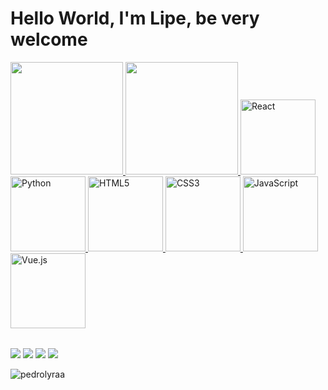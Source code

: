
<!--
![Snake animation](https://github.com/thelipesousa/thelipesousa/blob/output/github-contribution-grid-snake.svg)
-->
<!--
<h1 align="center">Hello👋, I'm Felipe Sousa</h1>
<h3 align="left">A student working on myself</h3> -->

# Hello World, I'm Lipe, be very welcome

<table>
  <a href="https://github.com/thelipesousa">
  <img height="180em" src="https://github-readme-stats.vercel.app/api?username=thelipesousa&show_icons=true&theme=tokyonight&include_all_commits=true&count_private=true"/>
  <img height="180em" src="https://github-readme-stats.vercel.app/api/top-langs/?username=thelipesousa&layout=compact&langs_count=6&theme=tokyonight"/>
  <img src="https://img.icons8.com/color/2x/react-native.png" width="120" alt="React"/>
  <img src="https://img.icons8.com/color/2x/python.png" width="120" alt="Python">
  <img src="https://img.icons8.com/color/2x/html-5.png" width="120" alt="HTML5">
  <img src="https://img.icons8.com/color/2x/css3.png" width="120" alt="CSS3">
  <img src="https://img.icons8.com/nolan/2x/javascript.png" width="120" alt="JavaScript">
<!--  <img src="https://cdn.iconscout.com/icon/free/png-64/laravel-226015.png" width="120" alt="Laravel"> -->
  <img src="https://img.icons8.com/color/2x/vue-js.png" width="120" alt="Vue.js">
<!--  <img src="https://img.icons8.com/color/2x/bootstrap.png" width="120" alt="Bootstrap"> -->
</table>

<div> 
 <!-- <a href="https://www.youtube.com/channel/UCbOyyAqpyiYiImgaoXAwd9A" target="_blank"><img src="https://img.shields.io/badge/YouTube-FF0000?style=for-the-badge&logo=youtube&logoColor=white" target="_blank"></a> -->
  <a href="https://www.instagram.com/thelipesousa/" target="_blank"><img src="https://img.shields.io/badge/-Instagram-%23E4405F?style=for-the-badge&logo=instagram&logoColor=white" target="_blank"></a>
  <a href="https://www.twitch.tv/thelipesousa" target="_blank"><img src="https://img.shields.io/badge/Twitch-9146FF?style=for-the-badge&logo=twitch&logoColor=white" target="_blank"></a>
  <a href = "mailto: contato@thelipesousa.com.br"><img src="https://img.shields.io/badge/-Gmail-%23333?style=for-the-badge&logo=gmail&logoColor=white" target="_blank"></a>
  <a href="https://www.linkedin.com/in/thelipesousa/" target="_blank"><img src="https://img.shields.io/badge/-LinkedIn-%230077B5?style=for-the-badge&logo=linkedin&logoColor=white" target="_blank"></a> 
</div>

<p><img align="center" src="https://github-readme-streak-stats.herokuapp.com/?user=thelipesousa&theme=dark" alt="pedrolyraa" /></p>

<!-- Comentario

<img align="right" alt="Coding" width="400" src="https://cdn.dribbble.com/users/1162077/screenshots/3848914/programmer.gif">

-->

<!--

- 🔭 I’m currently working on **nowhere**

- 🌱 I’m currently learning **Java and React**

- 👯 I’m looking to collaborate on **Development**

- 📫 How to reach me **feltista07123@gmail.com**

-->

<!--
## Connect with me:
<p align="left">
<a href="https://www.linkedin.com/in/thelipesousa/" target="blank"><img align="center" src="https://raw.githubusercontent.com/rahuldkjain/github-profile-readme-generator/master/src/images/icons/Social/linked-in-alt.svg" alt="felipe-sousa" height="30" width="40" /></a>
</p>

## Contact me: 

[<img src='https://img.shields.io/badge/Gmail-D14836?style=for-the-badge&logo=gmail&logoColor=white' alt="gmail" height="40">]('mailto:feltista07123@gmail.com')

-->

<!-- ## Languages:
<p align="left"> <a href="https://flutter.dev/" target="_blank" rel="noreferrer"> <img src="https://raw.githubusercontent.com/devicons/devicon/master/icons/flutter/flutter-original.svg" alt="flutter" width="40" height="40"/> </a> 
<a href="https://www.python.org" target="_blank" rel="noreferrer"> <img src="https://raw.githubusercontent.com/devicons/devicon/master/icons/python/python-original.svg" alt="python" width="40" height="40"/> </a>
<a href="https://dart.dev/" target="_blank" rel="noreferrer"> <img src="https://raw.githubusercontent.com/devicons/devicon/master/icons/dart/dart-original.svg" alt="dart" width="40" height="40"/> </a> 
<a href="https://www.java.com" target="_blank" rel="noreferrer"> <img src="https://raw.githubusercontent.com/devicons/devicon/master/icons/java/java-original.svg" alt="java" width="40" height="40"/> </a>
<a href="https://www.C.com" target="_blank" rel="noreferrer"> <img src="https://cdn.jsdelivr.net/gh/devicons/devicon/icons/c/c-original.svg" alt="C" width="40" height="40"/> 
</a>
<a href="https://www.html.com" target="_blank" rel="noreferrer">  <img src="https://cdn.jsdelivr.net/gh/devicons/devicon/icons/html5/html5-original.svg" alt="html" width="40" height="40"/> 
</a>
<a href="https://www.javascript.com" target="_blank" rel="noreferrer">   <img src="https://cdn.jsdelivr.net/gh/devicons/devicon/icons/javascript/javascript-original.svg" alt="javascript" width="40" height="40"/> 
</a>
<a href="https://www.kotlin.com" target="_blank" rel="noreferrer">  <img src="https://cdn.jsdelivr.net/gh/devicons/devicon/icons/kotlin/kotlin-original.svg"  alt="kotlin" width="40" height="40"/> 
</a>
<a href="https://www.css.com" target="_blank" rel="noreferrer">   <img src="https://cdn.jsdelivr.net/gh/devicons/devicon/icons/css3/css3-original.svg" alt="css" width="40" height="40"/>
</a>
<a href="https:/react.com" target="_blank" rel="noreferrer">  <img src="https://cdn.jsdelivr.net/gh/devicons/devicon/icons/react/react-original.svg" alt="react" width="40" height="40"/>
</a>  
</p>



## Tools:

<p align="left"> <a href="https://www.androidstudio.com" target="_blank" rel="noreferrer">  <img src="https://cdn.jsdelivr.net/gh/devicons/devicon/icons/androidstudio/androidstudio-original.svg" alt="androidstudio" width="40" height="40"/>
</a>
<a href="https://mongodb.com" target="_blank" rel="noneferrer">  <img src="https://cdn.jsdelivr.net/gh/devicons/devicon/icons/mongodb/mongodb-original.svg" alt="mongodb" width="40" height="40"/>
</a>
<a href="https://www.firebase.com" target="_blank" rel="noreferrer"> <img src="https://cdn.jsdelivr.net/gh/devicons/devicon/icons/firebase/firebase-plain.svg"  alt="firebase" width="40" height="40"/> 
</a>
<a href="https://www.git.com" target="_blank" rel="noreferrer">  <img src="https://cdn.jsdelivr.net/gh/devicons/devicon/icons/git/git-plain-wordmark.svg" alt="git" width="40" height="40"/> 
</a>
<a href="https://figma.com" target="_blank" rel="noreferrer">  <img src="https://cdn.jsdelivr.net/gh/devicons/devicon/icons/figma/figma-original.svg" alt="figma" width="40" height="40"/>
</a>
<a href="https://www.linux.com" target="_blank" rel="noreferrer">  <img src="https://cdn.jsdelivr.net/gh/devicons/devicon/icons/linux/linux-original.svg" alt="ubuntu" width="40" height="40"/> 
</a>
<a href="https://www.visualstudiocode.com" target="_blank" rel="noreferrer">  <img src="https://cdn.jsdelivr.net/gh/devicons/devicon/icons/vscode/vscode-original.svg" alt="vscode" width="40" height="40"/> </a>
<a href="https://www.windows.com" target="_blank" rel="noreferrer">  <img src="https://cdn.jsdelivr.net/gh/devicons/devicon/icons/windows8/windows8-original.svg"  alt="windows" width="40" height="40"/> 
</a>
  
</p>
---

![GitHub stats](https://github-readme-stats.vercel.app/api?username=thelipesousa&show_icons=true&theme=radical)

![Top Languages](https://github-readme-stats.vercel.app/api/top-langs/?username=thelipesousa&theme=nord&count_private=true)

-->
